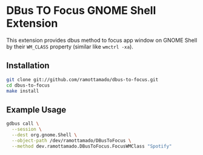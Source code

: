 # DBus TO Focus GNOME Shell Extension

This extension provides dbus method to focus app window on GNOME Shell by their `WM_CLASS` property (similar like `wmctrl -xa`).

## Installation

```sh
git clone git://github.com/ramottamado/dbus-to-focus.git
cd dbus-to-focus
make install
```

## Example Usage

```sh
gdbus call \
  --session \
  --dest org.gnome.Shell \
  --object-path /dev/ramottamado/DBusToFocus \
  --method dev.ramottamado.DBusToFocus.FocusWMClass "Spotify"
```
